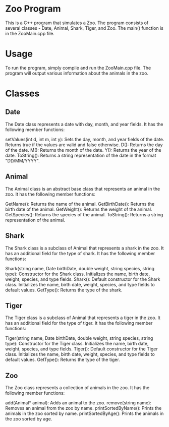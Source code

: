 # Zoo Program
This is a C++ program that simulates a Zoo. The program consists of several classes - Date, Animal, Shark, Tiger, and Zoo. The main() function is in the ZooMain.cpp file.

# Usage
To run the program, simply compile and run the ZooMain.cpp file. The program will output various information about the animals in the zoo.

# Classes
## Date
The Date class represents a date with day, month, and year fields. It has the following member functions:

setValues(int d, int m, int y): Sets the day, month, and year fields of the date. Returns true if the values are valid and false otherwise.
D(): Returns the day of the date.
M(): Returns the month of the date.
Y(): Returns the year of the date.
ToString(): Returns a string representation of the date in the format "DD/MM/YYYY".

## Animal
The Animal class is an abstract base class that represents an animal in the zoo. It has the following member functions:

GetName(): Returns the name of the animal.
GetBirthDate(): Returns the birth date of the animal.
GetWeight(): Returns the weight of the animal.
GetSpecies(): Returns the species of the animal.
ToString(): Returns a string representation of the animal.

## Shark
The Shark class is a subclass of Animal that represents a shark in the zoo. It has an additional field for the type of shark. It has the following member functions:

Shark(string name, Date birthDate, double weight, string species, string type): Constructor for the Shark class. Initializes the name, birth date, weight, species, and type fields.
Shark(): Default constructor for the Shark class. Initializes the name, birth date, weight, species, and type fields to default values.
GetType(): Returns the type of the shark.

## Tiger
The Tiger class is a subclass of Animal that represents a tiger in the zoo. It has an additional field for the type of tiger. It has the following member functions:

Tiger(string name, Date birthDate, double weight, string species, string type): Constructor for the Tiger class. Initializes the name, birth date, weight, species, and type fields.
Tiger(): Default constructor for the Tiger class. Initializes the name, birth date, weight, species, and type fields to default values.
GetType(): Returns the type of the tiger.

## Zoo
The Zoo class represents a collection of animals in the zoo. It has the following member functions:

add(Animal* animal): Adds an animal to the zoo.
remove(string name): Removes an animal from the zoo by name.
printSortedByName(): Prints the animals in the zoo sorted by name.
printSortedByAge(): Prints the animals in the zoo sorted by age.